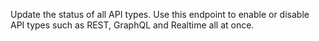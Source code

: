 Update the status of all API types. Use this endpoint to enable or disable API types such as REST, GraphQL and Realtime all at once.
